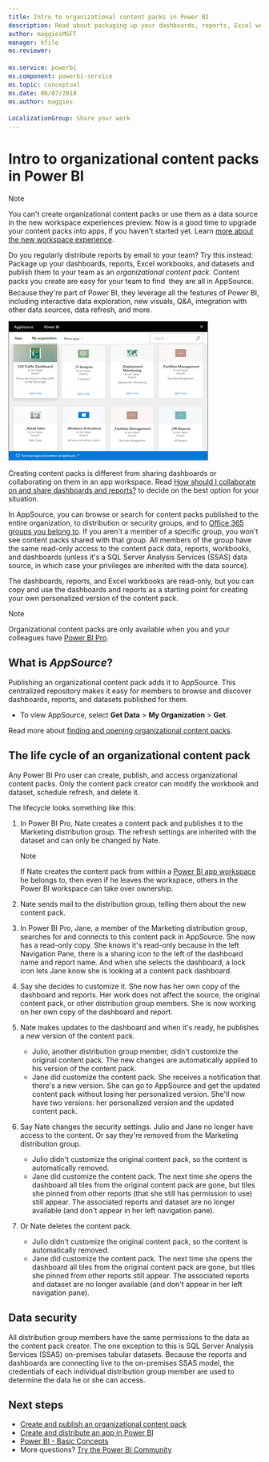```yaml
---
title: Intro to organizational content packs in Power BI
description: Read about packaging up your dashboards, reports, Excel workbooks, and datasets into organizational content packs you can share with your coworkers.
author: maggiesMSFT
manager: kfile
ms.reviewer: 

ms.service: powerbi
ms.component: powerbi-service
ms.topic: conceptual
ms.date: 06/07/2018
ms.author: maggies

LocalizationGroup: Share your work
---
```

# Intro to organizational content packs in Power BI
> [!NOTE]
> You can't create organizational content packs or use them as a data source in the new workspace experiences preview. Now is a good time to upgrade your content packs into apps, if you haven't started yet. Learn [more about the new workspace experience](service-create-workspaces.md).
> 

Do you regularly distribute reports by email to your team? Try this instead: Package up your dashboards, reports, Excel workbooks, and datasets and publish them to your team as an *organizational content pack*. Content packs you create are easy for your team to find &#151; they are all in AppSource. Because they're part of Power BI, they leverage all the features of Power BI, including interactive data exploration, new visuals, Q&A, integration with other data sources, data refresh, and more.

![](media/service-organizational-content-pack-introduction/power-bi-org-content-packs.png)

Creating content packs is different from sharing dashboards or collaborating on them in an app workspace. Read [How should I collaborate on and share dashboards and reports?](service-how-to-collaborate-distribute-dashboards-reports.md) to decide on the best option for your situation. 

In AppSource, you can browse or search for content packs published to the entire organization, to distribution or security groups, and to [Office 365 groups you belong to](https://support.office.com/article/Create-a-group-in-Office-365-7124dc4c-1de9-40d4-b096-e8add19209e9). If you aren't a member of a specific group, you won't see content packs shared with that group. All members of the group have the same read-only access to the content pack data, reports, workbooks, and dashboards (unless it's a SQL Server Analysis Services (SSAS) data source, in which case your privileges are inherited with the data source).

The dashboards, reports, and Excel workbooks are read-only, but you can copy and use the dashboards and reports as a starting point for creating your own personalized version of the content pack.

> [!NOTE]
> Organizational content packs are only available when you and your colleagues have [Power BI Pro](service-free-vs-pro.md).
> 
> 

## What is *AppSource*?
Publishing an organizational content pack adds it to AppSource.  This centralized repository makes it easy for members to browse and discover dashboards, reports, and datasets published for them.  

* To view AppSource, select **Get Data** > **My Organization** > **Get**.

Read more about [finding and opening organizational content packs](service-organizational-content-pack-find-and-open.md).

## The life cycle of an organizational content pack
Any Power BI Pro user can create, publish, and access organizational content packs. Only the content pack creator can modify the workbook and dataset, schedule refresh, and delete it.

The lifecycle looks something like this:

1. In Power BI Pro, Nate creates a content pack and publishes it to the Marketing distribution group. The refresh settings are inherited with the dataset and can only be changed by Nate.
   
   > [!NOTE]
   > If Nate creates the content pack from within a [Power BI app workspace](service-create-distribute-apps.md) he belongs to, then even if he leaves the workspace, others in the Power BI workspace can take over ownership.
   > 
   > 
2. Nate sends mail to the distribution group, telling them about the new content pack.
3. In Power BI Pro, Jane, a member of the Marketing distribution group, searches for and connects to this content pack in AppSource. She now has a read-only copy.  She knows it's read-only because in the left Navigation Pane, there is a sharing icon to the left of the dashboard name and report name. And when she selects the dashboard, a lock icon lets Jane know she is looking at a content pack dashboard. 
4. Say she decides to customize it. She now has her own copy of the dashboard and reports. Her work does not affect the source, the original content pack, or other distribution group members. She is now working on her own copy of the dashboard and report.
5. Nate makes updates to the dashboard and when it's ready, he publishes a new version of the content pack.
   
   * Julio, another distribution group member, didn't customize the original content pack. The new changes are automatically applied to his version of the content pack.  
   * Jane did customize the content pack. She receives a notification that there's a new version.  She can go to AppSource and get the updated content pack without losing her personalized version. She'll now have two versions: her personalized version and the updated content pack.
6. Say Nate changes the security settings. Julio and Jane no longer have access to the content. Or say they're removed from the Marketing distribution group.
   
   * Julio didn't customize the original content pack, so the content is automatically removed. 
   * Jane did customize the content pack. The next time she opens the dashboard all tiles from the original content pack are gone, but tiles she pinned from other reports (that she still has permission to use) still appear. The associated reports and dataset are no longer available (and don't appear in her left navigation pane).
7. Or Nate deletes the content pack.
   
   * Julio didn't customize the original content pack, so the content is automatically removed. 
   * Jane did customize the content pack. The  next time she opens the dashboard all tiles from the original content pack are gone, but tiles she pinned from other reports still appear. The associated reports and dataset are no longer available (and don't appear in her left navigation pane).

## Data security
All distribution group members have the same permissions to the data as the content pack creator. The one exception to this is SQL Server Analysis Services (SSAS) on-premises tabular datasets. Because the reports and dashboards are connecting live to the on-premises SSAS model, the credentials of each individual distribution group member are used to determine the data he or she can access.

## Next steps
* [Create and publish an organizational content pack](service-organizational-content-pack-create-and-publish.md)
* [Create and distribute an app in Power BI](service-create-distribute-apps.md) 
* [Power BI - Basic Concepts](service-basic-concepts.md)
* More questions? [Try the Power BI Community](http://community.powerbi.com/)

